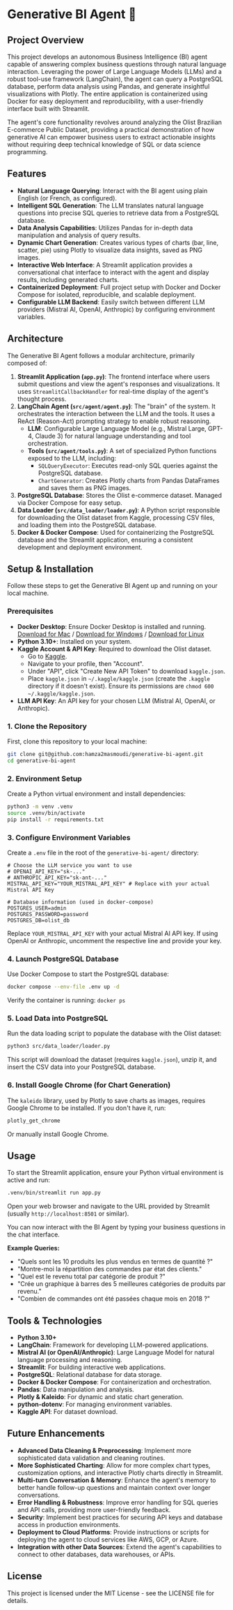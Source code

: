 # Generative BI Agent 🤖

## Project Overview

This project develops an autonomous Business Intelligence (BI) agent capable of answering complex business questions through natural language interaction. Leveraging the power of Large Language Models (LLMs) and a robust tool-use framework (LangChain), the agent can query a PostgreSQL database, perform data analysis using Pandas, and generate insightful visualizations with Plotly. The entire application is containerized using Docker for easy deployment and reproducibility, with a user-friendly interface built with Streamlit.

The agent's core functionality revolves around analyzing the Olist Brazilian E-commerce Public Dataset, providing a practical demonstration of how generative AI can empower business users to extract actionable insights without requiring deep technical knowledge of SQL or data science programming.

## Features

*   **Natural Language Querying**: Interact with the BI agent using plain English (or French, as configured).
*   **Intelligent SQL Generation**: The LLM translates natural language questions into precise SQL queries to retrieve data from a PostgreSQL database.
*   **Data Analysis Capabilities**: Utilizes Pandas for in-depth data manipulation and analysis of query results.
*   **Dynamic Chart Generation**: Creates various types of charts (bar, line, scatter, pie) using Plotly to visualize data insights, saved as PNG images.
*   **Interactive Web Interface**: A Streamlit application provides a conversational chat interface to interact with the agent and display results, including generated charts.
*   **Containerized Deployment**: Full project setup with Docker and Docker Compose for isolated, reproducible, and scalable deployment.
*   **Configurable LLM Backend**: Easily switch between different LLM providers (Mistral AI, OpenAI, Anthropic) by configuring environment variables.

## Architecture

The Generative BI Agent follows a modular architecture, primarily composed of:

1.  **Streamlit Application (`app.py`)**: The frontend interface where users submit questions and view the agent's responses and visualizations. It uses `StreamlitCallbackHandler` for real-time display of the agent's thought process.
2.  **LangChain Agent (`src/agent/agent.py`)**: The "brain" of the system. It orchestrates the interaction between the LLM and the tools. It uses a ReAct (Reason-Act) prompting strategy to enable robust reasoning.
    *   **LLM**: Configurable Large Language Model (e.g., Mistral Large, GPT-4, Claude 3) for natural language understanding and tool orchestration.
    *   **Tools (`src/agent/tools.py`)**: A set of specialized Python functions exposed to the LLM, including:
        *   `SQLQueryExecutor`: Executes read-only SQL queries against the PostgreSQL database.
        *   `ChartGenerator`: Creates Plotly charts from Pandas DataFrames and saves them as PNG images.
3.  **PostgreSQL Database**: Stores the Olist e-commerce dataset. Managed via Docker Compose for easy setup.
4.  **Data Loader (`src/data_loader/loader.py`)**: A Python script responsible for downloading the Olist dataset from Kaggle, processing CSV files, and loading them into the PostgreSQL database.
5.  **Docker & Docker Compose**: Used for containerizing the PostgreSQL database and the Streamlit application, ensuring a consistent development and deployment environment.


## Setup & Installation

Follow these steps to get the Generative BI Agent up and running on your local machine.

### Prerequisites

*   **Docker Desktop**: Ensure Docker Desktop is installed and running. [Download for Mac](https://docs.docker.com/desktop/install/mac-install/) / [Download for Windows](https://docs.docker.com/desktop/install/windows-install/) / [Download for Linux](https://docs.docker.com/desktop/install/linux-install/)
*   **Python 3.10+**: Installed on your system.
*   **Kaggle Account & API Key**: Required to download the Olist dataset.
    *   Go to [Kaggle](https://www.kaggle.com/).
    *   Navigate to your profile, then "Account".
    *   Under "API", click "Create New API Token" to download `kaggle.json`.
    *   Place `kaggle.json` in `~/.kaggle/kaggle.json` (create the `.kaggle` directory if it doesn't exist). Ensure its permissions are `chmod 600 ~/.kaggle/kaggle.json`.
*   **LLM API Key**: An API key for your chosen LLM (Mistral AI, OpenAI, or Anthropic).

### 1. Clone the Repository

First, clone this repository to your local machine:

```bash
git clone git@github.com:hamza2masmoudi/generative-bi-agent.git
cd generative-bi-agent
```

### 2. Environment Setup

Create a Python virtual environment and install dependencies:

```bash
python3 -m venv .venv
source .venv/bin/activate
pip install -r requirements.txt
```

### 3. Configure Environment Variables

Create a `.env` file in the root of the `generative-bi-agent/` directory:

```
# Choose the LLM service you want to use
# OPENAI_API_KEY="sk-..."
# ANTHROPIC_API_KEY="sk-ant-..."
MISTRAL_API_KEY="YOUR_MISTRAL_API_KEY" # Replace with your actual Mistral API Key

# Database information (used in docker-compose)
POSTGRES_USER=admin
POSTGRES_PASSWORD=password
POSTGRES_DB=olist_db
```
Replace `YOUR_MISTRAL_API_KEY` with your actual Mistral AI API key. If using OpenAI or Anthropic, uncomment the respective line and provide your key.

### 4. Launch PostgreSQL Database

Use Docker Compose to start the PostgreSQL database:

```bash
docker compose --env-file .env up -d
```
Verify the container is running: `docker ps`

### 5. Load Data into PostgreSQL

Run the data loading script to populate the database with the Olist dataset:

```bash
python3 src/data_loader/loader.py
```
This script will download the dataset (requires `kaggle.json`), unzip it, and insert the CSV data into your PostgreSQL database.

### 6. Install Google Chrome (for Chart Generation)

The `kaleido` library, used by Plotly to save charts as images, requires Google Chrome to be installed. If you don't have it, run:

```bash
plotly_get_chrome
```
Or manually install Google Chrome.

## Usage

To start the Streamlit application, ensure your Python virtual environment is active and run:

```bash
.venv/bin/streamlit run app.py
```
Open your web browser and navigate to the URL provided by Streamlit (usually `http://localhost:8501` or similar).

You can now interact with the BI Agent by typing your business questions in the chat interface.

**Example Queries:**

*   "Quels sont les 10 produits les plus vendus en termes de quantité ?"
*   "Montre-moi la répartition des commandes par état des clients."
*   "Quel est le revenu total par catégorie de produit ?"
*   "Crée un graphique à barres des 5 meilleures catégories de produits par revenu."
*   "Combien de commandes ont été passées chaque mois en 2018 ?"

## Tools & Technologies

*   **Python 3.10+**
*   **LangChain**: Framework for developing LLM-powered applications.
*   **Mistral AI (or OpenAI/Anthropic)**: Large Language Model for natural language processing and reasoning.
*   **Streamlit**: For building interactive web applications.
*   **PostgreSQL**: Relational database for data storage.
*   **Docker & Docker Compose**: For containerization and orchestration.
*   **Pandas**: Data manipulation and analysis.
*   **Plotly & Kaleido**: For dynamic and static chart generation.
*   **python-dotenv**: For managing environment variables.
*   **Kaggle API**: For dataset download.

## Future Enhancements

*   **Advanced Data Cleaning & Preprocessing**: Implement more sophisticated data validation and cleaning routines.
*   **More Sophisticated Charting**: Allow for more complex chart types, customization options, and interactive Plotly charts directly in Streamlit.
*   **Multi-turn Conversation & Memory**: Enhance the agent's memory to better handle follow-up questions and maintain context over longer conversations.
*   **Error Handling & Robustness**: Improve error handling for SQL queries and API calls, providing more user-friendly feedback.
*   **Security**: Implement best practices for securing API keys and database access in production environments.
*   **Deployment to Cloud Platforms**: Provide instructions or scripts for deploying the agent to cloud services like AWS, GCP, or Azure.
*   **Integration with other Data Sources**: Extend the agent's capabilities to connect to other databases, data warehouses, or APIs.

## License

This project is licensed under the MIT License - see the LICENSE file for details.
